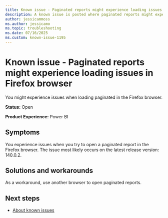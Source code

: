 ```yaml
---
title: Known issue - Paginated reports might experience loading issues in Firefox browser
description: A known issue is posted where paginated reports might experience loading issues in Firefox browser.
author: jessicammoss
ms.author: jessicamo
ms.topic: troubleshooting  
ms.date: 07/16/2025
ms.custom: known-issue-1195
---
```


# Known issue - Paginated reports might experience loading issues in Firefox browser

You might experience issues when loading paginated in the Firefox browser.

**Status:** Open

**Product Experience:** Power BI

## Symptoms

You experience issues when you try to open a paginated report in the Firefox browser. The issue most likely occurs on the latest release version: 140.0.2.

## Solutions and workarounds

As a workaround, use another browser to open paginated reports.

## Next steps

- [About known issues](https://support.fabric.microsoft.com/known-issues)
